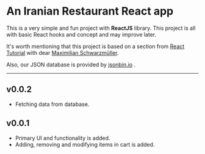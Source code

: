# An Iranian Restaurant React app

This is a very simple and fun project with **ReactJS** library. This project is all with basic React hooks and concept and may improve later.

It's worth mentioning that this project is based on a section from [React Tutorial](https://www.udemy.com/course/react-the-complete-guide-incl-redux/?couponCode=D_0722) with dear [Maximilian Schwarzmüller](https://github.com/maxschwarzmueller).

Also, our JSON database is provided by [jsonbin.io](https://jsonbin.io/) .

---
## v0.0.2
* Fetching data from database.

## v0.0.1
* Primary UI and functionality is added.
* Adding, removing and modifying items in cart is added.